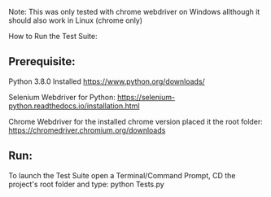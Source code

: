 Note: This was only tested with chrome webdriver on Windows allthough it should also work in Linux (chrome only)

How to Run the Test Suite:

Prerequisite:
-------------
Python 3.8.0 Installed https://www.python.org/downloads/

Selenium Webdriver for Python: https://selenium-python.readthedocs.io/installation.html

Chrome Webdriver for the installed chrome version placed it the root folder: https://chromedriver.chromium.org/downloads

Run:
--- 
To launch the Test Suite open a Terminal/Command Prompt, CD the project's root folder and type: 
python Tests.py 


